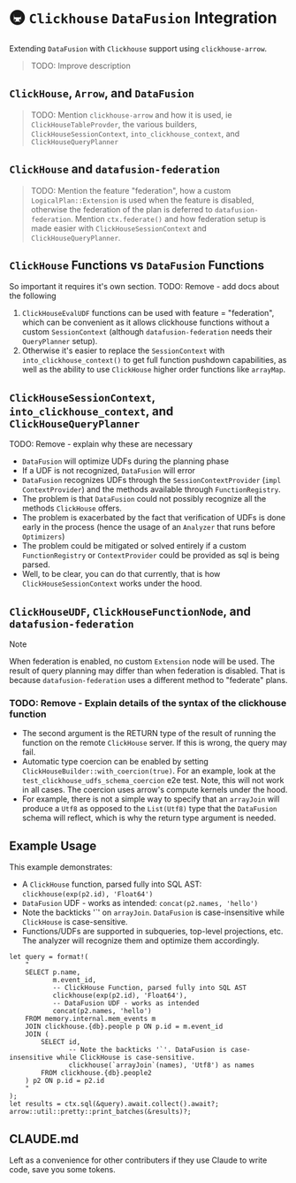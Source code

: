 # 🚇 `Clickhouse` `DataFusion` Integration

Extending `DataFusion` with `Clickhouse` support using `clickhouse-arrow`.

> TODO: Improve description

## `ClickHouse`, `Arrow`, and `DataFusion`

> TODO: Mention `clickhouse-arrow` and how it is used, ie `ClickHouseTableProvder`, the various builders, `ClickHouseSessionContext`, `into_clickhouse_context`, and `ClickHouseQueryPlanner`

## `ClickHouse` and `datafusion-federation`

> TODO: Mention the feature "federation", how a custom `LogicalPlan::Extension` is used when the feature is disabled, otherwise the federation of the plan is deferred to `datafusion-federation`. Mention `ctx.federate()` and how federation setup is made easier with `ClickHouseSessionContext` and `ClickHouseQueryPlanner`.

## `ClickHouse` Functions vs `DataFusion` Functions

So important it requires it's own section.
TODO: Remove - add docs about the following
1. `ClickHouseEvalUDF` functions can be used with feature = "federation", which can be convenient as it allows clickhouse functions without a custom `SessionContext` (although `datafusion-federation` needs their `QueryPlanner` setup).
2. Otherwise it's easier to replace the `SessionContext` with `into_clickhouse_context()` to get full function pushdown capabilities, as well as the ability to use `ClickHouse` higher order functions like `arrayMap`.

## `ClickHouseSessionContext`, `into_clickhouse_context`, and `ClickHouseQueryPlanner`

TODO: Remove - explain why these are necessary

- `DataFusion` will optimize UDFs during the planning phase
- If a UDF is not recognized, `DataFusion` will error
- `DataFusion` recognizes UDFs through the `SessionContextProvider` (`impl ContextProvider`) and the methods available through `FunctionRegistry`.
- The problem is that `DataFusion` could not possibly recognize all the methods `ClickHouse` offers.
- The problem is exacerbated by the fact that verification of UDFs is done early in the process (hence the usage of an `Analyzer` that runs before `Optimizers`)
- The problem could be mitigated or solved entirely if a custom `FunctionRegistry` or `ContextProvider` could be provided as sql is being parsed.
- Well, to be clear, you can do that currently, that is how `ClickHouseSessionContext` works under the hood.

## `ClickHouseUDF`, `ClickHouseFunctionNode`, and `datafusion-federation`

> [!NOTE]
> When federation is enabled, no custom `Extension` node will be used. The result of query planning may differ than when federation is disabled. That is because `datafusion-federation` uses a different method to "federate" plans.

### TODO: Remove - Explain details of the syntax of the clickhouse function

- The second argument is the RETURN type of the result of running the function on the remote `ClickHouse` server. If this is wrong, the query may fail.
- Automatic type coercion can be enabled by setting `ClickHouseBuilder::with_coercion(true)`. For an example, look at the `test_clickhouse_udfs_schema_coercion` e2e test. Note, this will not work in all cases. The coercion uses arrow's compute kernels under the hood.
- For example, there is not a simple way to specify that an `arrayJoin` will produce a `Utf8` as opposed to the `List(Utf8)` type that the `DataFusion` schema will reflect, which is why the return type argument is needed.

## Example Usage

This example demonstrates:
* A `ClickHouse` function, parsed fully into SQL AST: `clickhouse(exp(p2.id), 'Float64')`
* `DataFusion` UDF - works as intended: `concat(p2.names, 'hello')`
* Note the backticks '\`' on `arrayJoin`. `DataFusion` is case-insensitive while `ClickHouse` is case-sensitive.
* Functions/UDFs are supported in subqueries, top-level projections, etc. The analyzer will recognize them and optimize them accordingly.

```rust,ignore
let query = format!(
    "
    SELECT p.name,
           m.event_id,
           -- ClickHouse Function, parsed fully into SQL AST
           clickhouse(exp(p2.id), 'Float64'),
           -- DataFusion UDF - works as intended
           concat(p2.names, 'hello')
    FROM memory.internal.mem_events m
    JOIN clickhouse.{db}.people p ON p.id = m.event_id
    JOIN (
        SELECT id,
               -- Note the backticks '`'. DataFusion is case-insensitive while ClickHouse is case-sensitive.
               clickhouse(`arrayJoin`(names), 'Utf8') as names
        FROM clickhouse.{db}.people2
    ) p2 ON p.id = p2.id
    "
);
let results = ctx.sql(&query).await.collect().await?;
arrow::util::pretty::print_batches(&results)?;
```

## CLAUDE.md

Left as a convenience for other contributers if they use Claude to write code, save you some tokens.
